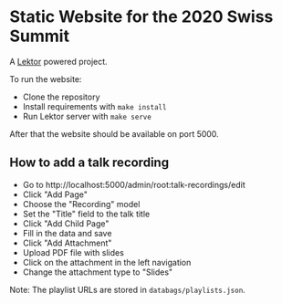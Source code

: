 # Static Website for the 2020 Swiss Summit

A [Lektor](https://www.getlektor.com/) powered project.

To run the website:

* Clone the repository
* Install requirements with `make install`
* Run Lektor server with `make serve`

After that the website should be available on port 5000.

## How to add a talk recording

- Go to http://localhost:5000/admin/root:talk-recordings/edit
- Click "Add Page"
- Choose the "Recording" model
- Set the "Title" field to the talk title
- Click "Add Child Page"
- Fill in the data and save
- Click "Add Attachment"
- Upload PDF file with slides
- Click on the attachment in the left navigation
- Change the attachment type to "Slides"

Note: The playlist URLs are stored in `databags/playlists.json`.
